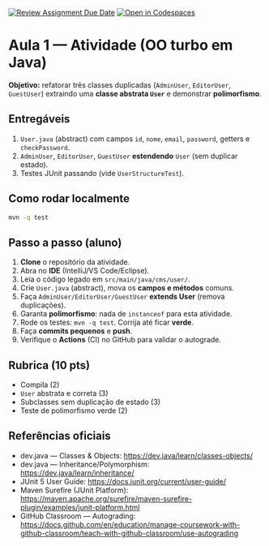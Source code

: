 [![Review Assignment Due Date](https://classroom.github.com/assets/deadline-readme-button-22041afd0340ce965d47ae6ef1cefeee28c7c493a6346c4f15d667ab976d596c.svg)](https://classroom.github.com/a/_bS7pPzt)
[![Open in Codespaces](https://classroom.github.com/assets/launch-codespace-2972f46106e565e64193e422d61a12cf1da4916b45550586e14ef0a7c637dd04.svg)](https://classroom.github.com/open-in-codespaces?assignment_repo_id=20081697)
# Aula 1 — Atividade (OO turbo em Java)
**Objetivo:** refatorar três classes duplicadas (`AdminUser`, `EditorUser`, `GuestUser`) extraindo uma **classe abstrata `User`** e demonstrar **polimorfismo**.

## Entregáveis
1. `User.java` (abstract) com campos `id`, `nome`, `email`, `password`, getters e `checkPassword`.
2. `AdminUser`, `EditorUser`, `GuestUser` **estendendo** `User` (sem duplicar estado).
3. Testes JUnit passando (vide `UserStructureTest`).

## Como rodar localmente
```bash
mvn -q test
```

## Passo a passo (aluno)
1. **Clone** o repositório da atividade.
2. Abra no **IDE** (IntelliJ/VS Code/Eclipse).
3. Leia o código legado em `src/main/java/cms/user/`.
4. Crie `User.java` (abstract), mova os **campos e métodos** comuns.
5. Faça `AdminUser/EditorUser/GuestUser` **extends User** (remova duplicações).
6. Garanta **polimorfismo**: nada de `instanceof` para esta atividade.
7. Rode os testes: `mvn -q test`. Corrija até ficar **verde**.
8. Faça **commits pequenos** e **push**.
9. Verifique o **Actions** (CI) no GitHub para validar o autograde.

## Rubrica (10 pts)
- Compila (2)
- `User` abstrata e correta (3)
- Subclasses sem duplicação de estado (3)
- Teste de polimorfismo verde (2)

## Referências oficiais
- dev.java — Classes & Objects: https://dev.java/learn/classes-objects/
- dev.java — Inheritance/Polymorphism: https://dev.java/learn/inheritance/
- JUnit 5 User Guide: https://docs.junit.org/current/user-guide/
- Maven Surefire (JUnit Platform): https://maven.apache.org/surefire/maven-surefire-plugin/examples/junit-platform.html
- GitHub Classroom — Autograding: https://docs.github.com/en/education/manage-coursework-with-github-classroom/teach-with-github-classroom/use-autograding

